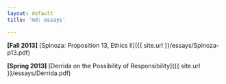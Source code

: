 ```yaml
---
layout: default
title: 'md: essays'

---
```

__\[Fall 2013\]__ [Spinoza: Proposition 13, Ethics II]({{ site.url }}/essays/Spinoza-p13.pdf)

__\[Spring 2013\]__ [Derrida on the Possibility of Responsibility]({{ site.url }}/essays/Derrida.pdf)


